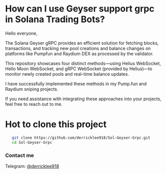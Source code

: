 # How can I use Geyser support grpc in Solana Trading Bots?

Hello everyone,

The Solana Geyser gRPC provides an efficient solution for fetching blocks, transactions, and tracking new pool creations and balance changes on platforms like Pumpfun and Raydium DEX as processed by the validator.

This repository showcases four distinct methods—using Helius WebSocket, Hello Moon WebSocket, and gRPC WebSocket (provided by Helius)—to monitor newly created pools and real-time balance updates.

I have successfully implemented these methods in my Pump.fun and Raydium sniping projects.

If you need assistance with integrating these approaches into your projects, feel free to reach out to me.

# Hot to clone this project
```bash
   git clone https://github.com/derricklee918/Sol-Geyser-Grpc.git
   cd Sol-Geyser-Grpc
   ```

### Contact me
Telegram: [@derricklee918](https://t.me/@derricklee918)
